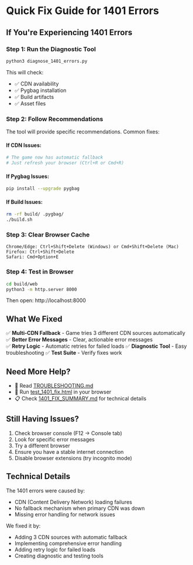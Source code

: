 # Quick Fix Guide for 1401 Errors

## If You're Experiencing 1401 Errors

### Step 1: Run the Diagnostic Tool
```bash
python3 diagnose_1401_errors.py
```

This will check:
- ✅ CDN availability
- ✅ Pygbag installation
- ✅ Build artifacts
- ✅ Asset files

### Step 2: Follow Recommendations

The tool will provide specific recommendations. Common fixes:

#### If CDN Issues:
```bash
# The game now has automatic fallback
# Just refresh your browser (Ctrl+R or Cmd+R)
```

#### If Pygbag Issues:
```bash
pip install --upgrade pygbag
```

#### If Build Issues:
```bash
rm -rf build/ .pygbag/
./build.sh
```

### Step 3: Clear Browser Cache
```
Chrome/Edge: Ctrl+Shift+Delete (Windows) or Cmd+Shift+Delete (Mac)
Firefox: Ctrl+Shift+Delete
Safari: Cmd+Option+E
```

### Step 4: Test in Browser
```bash
cd build/web
python3 -m http.server 8000
```

Then open: http://localhost:8000

## What We Fixed

✅ **Multi-CDN Fallback** - Game tries 3 different CDN sources automatically
✅ **Better Error Messages** - Clear, actionable error messages  
✅ **Retry Logic** - Automatic retries for failed loads
✅ **Diagnostic Tool** - Easy troubleshooting
✅ **Test Suite** - Verify fixes work

## Need More Help?

- 📖 Read [TROUBLESHOOTING.md](TROUBLESHOOTING.md)
- 🧪 Run [test_1401_fix.html](test_1401_fix.html) in your browser
- 📋 Check [1401_FIX_SUMMARY.md](1401_FIX_SUMMARY.md) for technical details

## Still Having Issues?

1. Check browser console (F12 → Console tab)
2. Look for specific error messages
3. Try a different browser
4. Ensure you have a stable internet connection
5. Disable browser extensions (try incognito mode)

## Technical Details

The 1401 errors were caused by:
- CDN (Content Delivery Network) loading failures
- No fallback mechanism when primary CDN was down
- Missing error handling for network issues

We fixed it by:
- Adding 3 CDN sources with automatic fallback
- Implementing comprehensive error handling
- Adding retry logic for failed loads
- Creating diagnostic and testing tools
